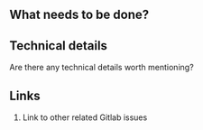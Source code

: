 ## What needs to be done?


## Technical details

Are there any technical details worth mentioning?


## Links

1. Link to other related Gitlab issues
